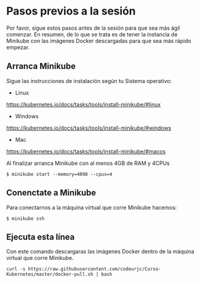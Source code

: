 # Pasos previos a la sesión

Por favor, sigue estos pasos antes de la sesión para que sea más ágil comenzar. En resumen, de lo que se trata es de tener la instancia de Minikube con las imágenes Docker descargadas para que sea más rápido empezar.

## Arranca Minikube

Sigue las instrucciones de instalación según tu Sistema operativo:

* Linux

https://kubernetes.io/docs/tasks/tools/install-minikube/#linux

* Windows

https://kubernetes.io/docs/tasks/tools/install-minikube/#windows

* Mac

https://kubernetes.io/docs/tasks/tools/install-minikube/#macos

Al finalizar arranca Minikube con al menos 4GB de RAM y 4CPUs

`$ minikube start --memory=4098 --cpus=4`

## Conenctate a Minikube

Para conectarnos a la máquina virtual que corre Minikube hacemos:

`$ minikube ssh` 

## Ejecuta esta línea

Con este comando descargaras las imágenes Docker dentro de la máquina virtual que corre Minikube.

`curl -s https://raw.githubusercontent.com/codeurjc/Curso-Kubernetes/master/docker-pull.sh | bash`

